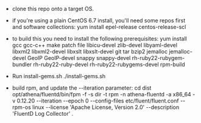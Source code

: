 - clone this repo onto a target OS.

- if you're using a plain CentOS 6.7 install, you'll need some repos first and software collections:
yum install epel-release centos-release-scl

- to build this you need to install the following prerequisites:
yum install gcc gcc-c++ make patch file libicu-devel zlib-devel libyaml-devel libxml2 libxml2-devel libxslt libxslt-devel git tar bzip2 jemalloc jemalloc-devel GeoIP GeoIP-devel snappy snappy-devel rh-ruby22-rubygem-bundler rh-ruby22-ruby-devel rh-ruby22-rubygems-devel rpm-build

- Run install-gems.sh
./install-gems.sh

- build rpm, and update the --iteration parameter:
cd dist
opt/athena/fluentd/bin/fpm -f -s dir -t rpm -n athena-fluentd -a x86_64 -v 0.12.20 --iteration <change this> --epoch 0 --config-files etc/fluent/fluent.conf --rpm-os linux --license 'Apache License, Version 2.0' --description 'FluentD Log Collector' .
